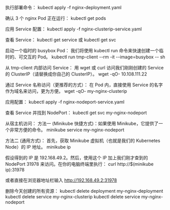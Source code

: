 执行部署命令：
kubectl apply -f nginx-deployment.yaml

确认 3 个 nginx Pod 正在运行：
kubectl get pods

应用 Service 配置：
kubectl apply -f nginx-clusterip-service.yaml

查看 Service：
kubectl get service 或 kubectl get svc

启动一个临时的 busybox Pod：
我们将使用 kubectl run 命令来快速创建一个临时的、可交互的 Pod。
kubectl run tmp-client --rm -it --image=busybox -- sh

从 tmp-client 内部访问 Service：
用 wget 或 curl 访问我们刚刚创建的 Service 的 ClusterIP（请替换成你自己的 ClusterIP）。
wget -qO- 10.108.111.22

通过 Service 名称访问（更推荐的方式）：
在 Pod 内，直接使用 Service 的名字作为域名来访问，更为方便。
wget -qO- my-nginx-clusterip

应用配置：
kubectl apply -f nginx-nodeport-service.yaml

查看 Service 并找到 NodePort：
kubectl get svc my-nginx-nodeport

从宿主机访问：
方法一 (Minikube 快捷方式)：如果使用 Minikube，它提供了一个非常方便的命令。
minikube service my-nginx-nodeport

方法二 (通用方式)：
首先，获取 Minikube 虚拟机（也就是我们的 Kubernetes Node）的 IP 地址。
minikube ip

假设得到的 IP 是 192.168.49.2。然后，使用这个 IP 加上我们刚才查到的 NodePort 31978 来访问。在你的电脑终端里执行：
curl http://$(minikube ip):31978

或者直接在浏览器地址栏输入 
http://192.168.49.2:31978

删除今天创建的所有资源：
kubectl delete deployment my-nginx-deployment
kubectl delete service my-nginx-clusterip
kubectl delete service my-nginx-nodeport